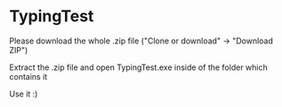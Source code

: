 # TypingTest
Please download the whole .zip file ("Clone or download" -> "Download ZIP")

Extract the .zip file and open TypingTest.exe inside of the folder which contains it

Use it :)
